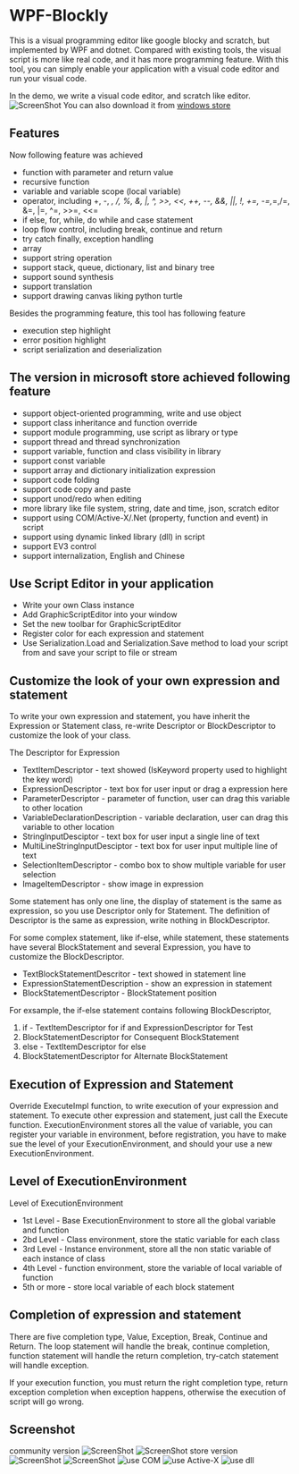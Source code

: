 # WPF-Blockly

This is a visual programming editor like google blocky and scratch, but implemented by WPF and dotnet. Compared with existing tools, the visual script is more like real code, and it has more programming feature. With this tool, you can simply enable your application with a visual code editor and run your visual code. 

In the demo, we write a visual code editor, and scratch like editor. 
![ScreenShot](blockly.png)
You can also download it from [windows store](https://www.microsoft.com/store/apps/9NG2QVSXT34H)

## Features

Now following feature was achieved

 - function with parameter and return value
 - recursive function
 - variable and variable scope (local variable)
 - operator, including +, -, *, /, %, &, |, ^, >>, <<, ++, --, &&, ||, !, +=, -=,*=,/=, &=, |=, ^=, >>=, <<=
 - if else, for, while, do while and case statement
 - loop flow control, including break, continue and return
 - try catch finally, exception handling
 - array
 - support string operation
 - support stack, queue, dictionary, list and binary tree
 - support sound synthesis
 - support translation
 - support drawing canvas liking python turtle

Besides the programming feature, this tool has following feature

 - execution step highlight
 - error position highlight
 - script serialization and deserialization
 
## The version in microsoft store achieved following feature

- support object-oriented programming, write and use object
- support class inheritance and function override
- support module programming, use script as library or type
- support thread and thread synchronization
- support variable, function and class visibility in library
- support const variable
- support array and dictionary initialization expression
- support code folding
- support code copy and paste
- support unod/redo when editing
- more library like file system, string, date and time, json, scratch editor
- support using COM/Active-X/.Net (property, function and event) in script
- support using dynamic linked library (dll) in script
- support EV3 control
- support internalization, English and Chinese
 
## Use Script Editor in your application

- Write your own Class instance
- Add GraphicScriptEditor into your window
- Set the new toolbar for GraphicScriptEditor
- Register color for each expression and statement
- Use Serialization.Load and Serialization.Save method to load your script from and save your script to file or stream

## Customize the look of your own expression and statement

To write your own expression and statement, you have inherit the Expression or Statement class, re-write Descriptor or BlockDescriptor to customize the look of your class.

The Descriptor for Expression
- TextItemDescriptor - text showed (IsKeyword property used to highlight the key word) 
- ExpressionDescriptor - text box for user input or drag a expression here
- ParameterDescriptor - parameter of function, user can drag this variable to other location
- VariableDeclarationDescription - variable declaration, user can drag this variable to other location
- StringInputDesciptor - text box for user input a single line of text
- MultiLineStringInputDesciptor - text box for user input multiple line of text
- SelectionItemDescriptor - combo box to show multiple variable for user selection
- ImageItemDescriptor - show image in expression

Some statement has only one line, the display of statement is the same as expression, so you use Descriptor only for Statement. The definition of Descriptor is the same as expression, write nothing in BlockDescriptor.

For some complex statement, like if-else, while statement, these statements have several BlockStatement and several Expression, you have to customize the BlockDescriptor.
- TextBlockStatementDescritor - text showed in statement line
- ExpressionStatementDescription - show an expression in statement
- BlockStatementDescriptor - BlockStatement position

For exsample, the if-else statement contains following BlockDescriptor,

 1. if - TextItemDescriptor for if and ExpressionDescriptor for Test
 2. BlockStatementDescriptor for Consequent BlockStatement
 3. else - TextItemDescriptor for else
 4. BlockStatementDescriptor for Alternate BlockStatement

## Execution of Expression and Statement

Override ExecuteImpl function, to write execution of your expression and statement. To execute other expression and statement, just call the Execute function. ExecutionEnvironment stores all the value of variable, you can register your variable in environment, before registration, you have to make sue the level of your ExecutionEnvironment, and should your use a new ExecutionEnvironment.

## Level of ExecutionEnvironment

Level of ExecutionEnvironment
- 1st Level - Base ExecutionEnvironment to store all the global variable and function
- 2bd Level - Class environment, store the static variable for each class
- 3rd Level - Instance environment, store all the non static variable of each instance of class
- 4th Level - function environment, store the variable of local variable of function
- 5th or more - store local variable of each block statement

## Completion of expression and statement

There are five completion type, Value, Exception, Break, Continue and Return. The loop statement will handle the break, continue completion, function statement will handle the return completion, try-catch statement will handle exception.

If your execution function, you must return the right completion type, return exception completion when exception happens, otherwise the execution of script will go wrong.
 
 ## Screenshot
community version
![ScreenShot](PrintScreen3.png)
![ScreenShot](canvas.png)
store version
![ScreenShot](MPX.png)
![ScreenShot](ooplib.png)
![use COM](COM.png)
![use Active-X](activex.png)
![use dll](dll.png)
